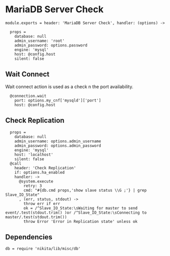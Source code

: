 
# MariaDB Server Check

    module.exports = header: 'MariaDB Server Check', handler: (options) ->
      
      props =
        database: null
        admin_username: 'root'
        admin_password: options.password
        engine: 'mysql'
        host: @config.host
        silent: false

## Wait Connect
Wait connect action is used as a check n the port availability.

      @connection.wait
        port: options.my_cnf['mysqld']['port']
        host: @config.host

## Check Replication

      props =
        database: null
        admin_username: options.admin_username
        admin_password: options.admin_password
        engine: 'mysql'
        host: 'localhost'
        silent: false
      @call
        header: 'Check Replication'
        if: options.ha_enabled
        handler: ->
          @system.execute
            retry: 3
            cmd: "#{db.cmd props,'show slave status \\G ;'} | grep Slave_IO_State"
          , (err, status, stdout) ->
            throw err if err
            ok = /^Slave_IO_State:\sWaiting for master to send event/.test(stdout.trim() )or /^Slave_IO_State:\sConnecting to master/.test(stdout.trim())
            throw Error 'Error in Replication state' unless ok

## Dependencies

    db = require 'nikita/lib/misc/db'
